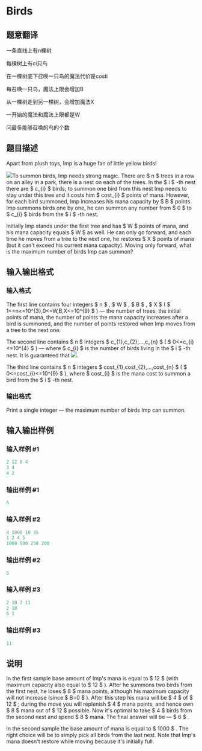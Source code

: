 # Birds

## 题意翻译

一条直线上有n棵树

每棵树上有ci只鸟

在一棵树底下召唤一只鸟的魔法代价是costi

每召唤一只鸟，魔法上限会增加B

从一棵树走到另一棵树，会增加魔法X

一开始的魔法和魔法上限都是W

问最多能够召唤的鸟的个数

## 题目描述

Apart from plush toys, Imp is a huge fan of little yellow birds!

![](https://cdn.luogu.com.cn/upload/vjudge_pic/CF922E/3bbf7144a65fde520de46a3e8b677997bfb55fe8.png)To summon birds, Imp needs strong magic. There are $ n $ trees in a row on an alley in a park, there is a nest on each of the trees. In the $ i $ -th nest there are $ c_{i} $ birds; to summon one bird from this nest Imp needs to stay under this tree and it costs him $ cost_{i} $ points of mana. However, for each bird summoned, Imp increases his mana capacity by $ B $ points. Imp summons birds one by one, he can summon any number from $ 0 $ to $ c_{i} $ birds from the $ i $ -th nest.

Initially Imp stands under the first tree and has $ W $ points of mana, and his mana capacity equals $ W $ as well. He can only go forward, and each time he moves from a tree to the next one, he restores $ X $ points of mana (but it can't exceed his current mana capacity). Moving only forward, what is the maximum number of birds Imp can summon?

## 输入输出格式

### 输入格式

The first line contains four integers $ n $ , $ W $ , $ B $ , $ X $ ( $ 1<=n<=10^{3},0<=W,B,X<=10^{9} $ ) — the number of trees, the initial points of mana, the number of points the mana capacity increases after a bird is summoned, and the number of points restored when Imp moves from a tree to the next one.

The second line contains $ n $ integers $ c_{1},c_{2},...,c_{n} $ ( $ 0<=c_{i}<=10^{4} $ ) — where $ c_{i} $ is the number of birds living in the $ i $ -th nest. It is guaranteed that ![](https://cdn.luogu.com.cn/upload/vjudge_pic/CF922E/b8ab3a37e0e8b12e9f9885a28b92f283792874ef.png).

The third line contains $ n $ integers $ cost_{1},cost_{2},...,cost_{n} $ ( $ 0<=cost_{i}<=10^{9} $ ), where $ cost_{i} $ is the mana cost to summon a bird from the $ i $ -th nest.

### 输出格式

Print a single integer — the maximum number of birds Imp can summon.

## 输入输出样例

### 输入样例 #1

```cpp
2 12 0 4
3 4
4 2

```
### 输出样例 #1

```cpp
6

```
### 输入样例 #2

```cpp
4 1000 10 35
1 2 4 5
1000 500 250 200

```
### 输出样例 #2

```cpp
5

```
### 输入样例 #3

```cpp
2 10 7 11
2 10
6 1

```
### 输出样例 #3

```cpp
11

```
## 说明

In the first sample base amount of Imp's mana is equal to $ 12 $ (with maximum capacity also equal to $ 12 $ ). After he summons two birds from the first nest, he loses $ 8 $ mana points, although his maximum capacity will not increase (since $ B=0 $ ). After this step his mana will be $ 4 $ of $ 12 $ ; during the move you will replenish $ 4 $ mana points, and hence own $ 8 $ mana out of $ 12 $ possible. Now it's optimal to take $ 4 $ birds from the second nest and spend $ 8 $ mana. The final answer will be — $ 6 $ .

In the second sample the base amount of mana is equal to $ 1000 $ . The right choice will be to simply pick all birds from the last nest. Note that Imp's mana doesn't restore while moving because it's initially full.


